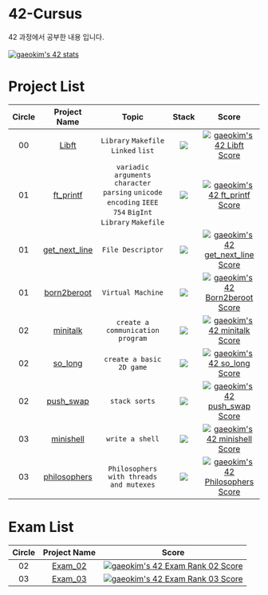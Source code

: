 # 42-Cursus
42 과정에서 공부한 내용 입니다.
<br>
<br>
[![gaeokim's 42 stats](https://badge42.vercel.app/api/v2/claw7x2qs00210fjx6hhb6y3x/stats?cursusId=21&coalitionId=86)](https://github.com/JaeSeoKim/badge42)

# Project List
| Circle | Project Name |   Topic   | Stack | Score |
| :----: | :----------: | :-------: | :---: | :---: |
| 00     | [Libft](https://github.com/Gaeon/Born2Code/tree/master/Libft) | `Library` `Makefile` `Linked` `list` | <img src="https://img.shields.io/badge/c-A8B9CC?style=for-the-badge&logo=c&logoColor=white"> | [![gaeokim's 42 Libft Score](https://badge42.vercel.app/api/v2/claw7x2qs00210fjx6hhb6y3x/project/2645892)](https://github.com/JaeSeoKim/badge42) |
| 01     | [ft_printf](https://github.com/Gaeon/Born2Code/tree/master/ft_printf) | `variadic arguments` `character parsing` `unicode encoding` `IEEE 754` `BigInt` `Library` `Makefile` | <img src="https://img.shields.io/badge/c-A8B9CC?style=for-the-badge&logo=c&logoColor=white"> | [![gaeokim's 42 ft_printf Score](https://badge42.vercel.app/api/v2/claw7x2qs00210fjx6hhb6y3x/project/2687379)](https://github.com/JaeSeoKim/badge42) |
| 01     | [get_next_line](https://github.com/Gaeon/Born2Code/tree/master/get_next_line) | `File Descriptor` | <img src="https://img.shields.io/badge/c-A8B9CC?style=for-the-badge&logo=c&logoColor=white"> | [![gaeokim's 42 get_next_line Score](https://badge42.vercel.app/api/v2/claw7x2qs00210fjx6hhb6y3x/project/2687438)](https://github.com/JaeSeoKim/badge42) |
| 01     | [born2beroot]() | `Virtual Machine` | <img src="https://img.shields.io/badge/c-A8B9CC?style=for-the-badge&logo=c&logoColor=white"> | [![gaeokim's 42 Born2beroot Score](https://badge42.vercel.app/api/v2/claw7x2qs00210fjx6hhb6y3x/project/2701382)](https://github.com/JaeSeoKim/badge42) |
| 02     | [minitalk](https://github.com/Gaeon/Born2Code/tree/master/minitalk) | `create a communication program` | <img src="https://img.shields.io/badge/c-A8B9CC?style=for-the-badge&logo=c&logoColor=white"> | [![gaeokim's 42 minitalk Score](https://badge42.vercel.app/api/v2/claw7x2qs00210fjx6hhb6y3x/project/2819059)](https://github.com/JaeSeoKim/badge42) |
| 02     | [so_long](https://github.com/Gaeon/Born2Code/tree/master/so_long) | `create a basic 2D game` | <img src="https://img.shields.io/badge/c-A8B9CC?style=for-the-badge&logo=c&logoColor=white"> | [![gaeokim's 42 so_long Score](https://badge42.vercel.app/api/v2/claw7x2qs00210fjx6hhb6y3x/project/2923764)](https://github.com/JaeSeoKim/badge42) |
| 02     | [push_swap](https://github.com/Gaeon/Born2Code/tree/master/push_swap) | `stack sorts` | <img src="https://img.shields.io/badge/c-A8B9CC?style=for-the-badge&logo=c&logoColor=white"> | [![gaeokim's 42 push_swap Score](https://badge42.vercel.app/api/v2/claw7x2qs00210fjx6hhb6y3x/project/2888898)](https://github.com/JaeSeoKim/badge42) |
| 03     | [minishell](https://github.com/Gaeon/Born2Code/tree/master/minishell) | `write a shell` | <img src="https://img.shields.io/badge/c-A8B9CC?style=for-the-badge&logo=c&logoColor=white"> | [![gaeokim's 42 minishell Score](https://badge42.vercel.app/api/v2/claw7x2qs00210fjx6hhb6y3x/project/3052642)](https://github.com/JaeSeoKim/badge42) |
| 03     | [philosophers](https://github.com/Gaeon/Born2Code/tree/master/philosophers) | `Philosophers with threads and mutexes` | <img src="https://img.shields.io/badge/c-A8B9CC?style=for-the-badge&logo=c&logoColor=white"> | [![gaeokim's 42 Philosophers Score](https://badge42.vercel.app/api/v2/claw7x2qs00210fjx6hhb6y3x/project/3053227)](https://github.com/JaeSeoKim/badge42) |

# Exam List
| Circle | Project Name | Score |
| :----: | :----------: | :---: |
| 02     | [Exam_02](https://github.com/Gaeon/Born2Code/tree/master/EXAM/Exam%20Rank%2002) | [![gaeokim's 42 Exam Rank 02 Score](https://badge42.vercel.app/api/v2/claw7x2qs00210fjx6hhb6y3x/project/3004949)](https://github.com/JaeSeoKim/badge42) |
| 03     | [Exam_03](https://github.com/Gaeon/Born2Code/tree/master/EXAM/Exam%20Rank%2003) | [![gaeokim's 42 Exam Rank 03 Score](https://badge42.vercel.app/api/v2/claw7x2qs00210fjx6hhb6y3x/project/3091875)](https://github.com/JaeSeoKim/badge42) |
